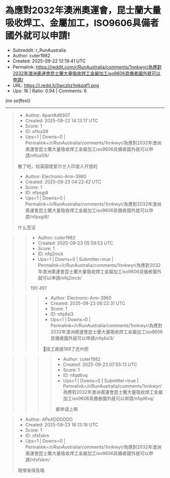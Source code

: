 # 為應對2032年澳洲奧運會，昆士蘭大量吸收焊工、金屬加工，ISO9606具備者國外就可以申請!

- Subreddit: r_RunAustralia
- Author: cuter1982
- Created: 2025-09-22 12:19:41 UTC
- Permalink: https://reddit.com/r/RunAustralia/comments/1nnkwyr/為應對2032年澳洲奧運會昆士蘭大量吸收焊工金屬加工iso9606具備者國外就可以申請/
- URL: https://i.redd.it/0wczhz1mkpqf1.png
- Ups: 16 | Ratio: 0.94 | Comments: 6

_(no selftext)_

---

> - Author: ApartAd9307
> - Created: 2025-09-22 14:13:17 UTC
> - Score: 1
> - ID: nfloz09
> - Ups=1 | Downs=0 | Permalink=/r/RunAustralia/comments/1nnkwyr/為應對2032年澳洲奧運會昆士蘭大量吸收焊工金屬加工iso9606具備者國外就可以申請/nfloz09/
>
> 散了吧，给英国佬爱尔兰人印度人开放的

> - Author: Electronic-Arm-3960
> - Created: 2025-09-23 04:22:42 UTC
> - Score: 1
> - ID: nfpsgi8
> - Ups=1 | Downs=0 | Permalink=/r/RunAustralia/comments/1nnkwyr/為應對2032年澳洲奧運會昆士蘭大量吸收焊工金屬加工iso9606具備者國外就可以申請/nfpsgi8/
>
> 什么签证

>> - Author: cuter1982
>> - Created: 2025-09-23 05:59:53 UTC
>> - Score: 1
>> - ID: nfq2mck
>> - Ups=1 | Downs=0 | Submitter=true | Permalink=/r/RunAustralia/comments/1nnkwyr/為應對2032年澳洲奧運會昆士蘭大量吸收焊工金屬加工iso9606具備者國外就可以申請/nfq2mck/
>>
>> 190 491

>>> - Author: Electronic-Arm-3960
>>> - Created: 2025-09-23 06:22:31 UTC
>>> - Score: 1
>>> - ID: nfq4sl3
>>> - Ups=1 | Downs=0 | Permalink=/r/RunAustralia/comments/1nnkwyr/為應對2032年澳洲奧運會昆士蘭大量吸收焊工金屬加工iso9606具備者國外就可以申請/nfq4sl3/
>>>
>>> 🤣技工直接189了还州担

>>>> - Author: cuter1982
>>>> - Created: 2025-09-23 07:55:13 UTC
>>>> - Score: 1
>>>> - ID: nfqd6vq
>>>> - Ups=1 | Downs=0 | Submitter=true | Permalink=/r/RunAustralia/comments/1nnkwyr/為應對2032年澳洲奧運會昆士蘭大量吸收焊工金屬加工iso9606具備者國外就可以申請/nfqd6vq/
>>>>
>>>> 都申请上啊

> - Author: APeXDDDDDD
> - Created: 2025-09-23 16:13:16 UTC
> - Score: 1
> - ID: nfsfxkm
> - Ups=1 | Downs=0 | Permalink=/r/RunAustralia/comments/1nnkwyr/為應對2032年澳洲奧運會昆士蘭大量吸收焊工金屬加工iso9606具備者國外就可以申請/nfsfxkm/
>
> 現學來得及嗎
